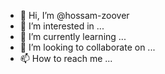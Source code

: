 - 👋 Hi, I’m @hossam-zoover
- 👀 I’m interested in ...
- 🌱 I’m currently learning ...
- 💞️ I’m looking to collaborate on ...
- 📫 How to reach me ...

<!---
hossam-zoover/hossam-zoover is a ✨ special ✨ repository because its `README.md` (this file) appears on your GitHub profile.
You can click the Preview link to take a look at your changes.
--->

